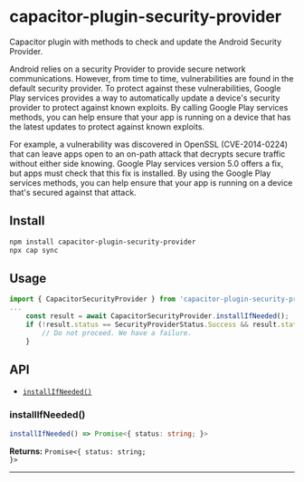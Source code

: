 # capacitor-plugin-security-provider

Capacitor plugin with methods to check and update the Android Security Provider.

Android relies on a security Provider to provide secure network communications. However, from time to time, vulnerabilities are found in the default security provider. To protect against these vulnerabilities, Google Play services provides a way to automatically update a device's security provider to protect against known exploits. By calling Google Play services methods, you can help ensure that your app is running on a device that has the latest updates to protect against known exploits.

For example, a vulnerability was discovered in OpenSSL (CVE-2014-0224) that can leave apps open to an on-path attack that decrypts secure traffic without either side knowing. Google Play services version 5.0 offers a fix, but apps must check that this fix is installed. By using the Google Play services methods, you can help ensure that your app is running on a device that's secured against that attack.

## Install

```bash
npm install capacitor-plugin-security-provider
npx cap sync
```

## Usage

```typescript
import { CapacitorSecurityProvider } from 'capacitor-plugin-security-provider';
...
    const result = await CapacitorSecurityProvider.installIfNeeded();
    if (!result.status == SecurityProviderStatus.Success && result.status != SecurityProviderStatus.NotImplemented) {
        // Do not proceed. We have a failure.
    }
```

## API

<docgen-index>

* [`installIfNeeded()`](#installifneeded)

</docgen-index>

<docgen-api>
<!--Update the source file JSDoc comments and rerun docgen to update the docs below-->

### installIfNeeded()

```typescript
installIfNeeded() => Promise<{ status: string; }>
```

**Returns:** <code>Promise&lt;{ status: string; }&gt;</code>

--------------------

</docgen-api>
